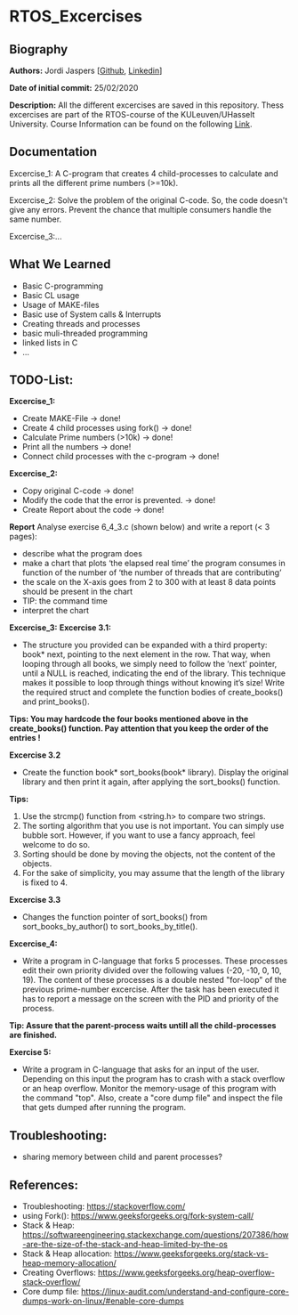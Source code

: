 # RTOS_Excercises

## Biography  
**Authors:**
Jordi Jaspers [[Github](https://github.com/Jordi-Jaspers "Github Page"), [Linkedin](https://www.linkedin.com/in/jordi-jaspers/ "Linkedin Page")] 
  
**Date of initial commit:** 
25/02/2020  

**Description:**
All the different excercises are saved in this repository. Thess excercises are part of the RTOS-course of the KULeuven/UHasselt University. Course Information can be found on the following [Link](https://uhintra03.uhasselt.be/studiegidswww/opleidingsonderdeel.aspx?a=2019&i=4082&n=4&t=01 "ECTS Page"). 

## Documentation  
Excercise_1: A C-program that creates 4 child-processes to calculate and prints all the different prime numbers (>=10k).
  
Excercise_2: Solve the problem of the original C-code. So, the code doesn't give any errors. Prevent the chance that multiple consumers handle the same number.
  
Excercise_3:...  
  
## What We Learned
 * Basic C-programming
 * Basic CL usage
 * Usage of MAKE-files
 * Basic use of System calls & Interrupts
 * Creating threads and processes
 * basic muli-threaded programming
 * linked lists in C
 * ...
  
## TODO-List:
**Excercise_1:**
-   Create MAKE-File -> done!
-   Create 4 child processes using fork() -> done!
-   Calculate Prime numbers (>10k) -> done!
-   Print all the numbers -> done!
-   Connect child processes with the c-program -> done!  
  
**Excercise_2:**
-   Copy original C-code -> done!
-   Modify the code that the error is prevented. -> done!
-   Create Report about the code -> done!

**Report**
Analyse exercise 6_4_3.c (shown below) and write a report (< 3 pages):
* describe what the program does
* make a chart that plots ‘the elapsed real time’ the program consumes in function of the number of ‘the number of threads that are contributing’
* the scale on the X-axis goes from 2 to 300 with at least 8 data points should be present in the chart
* TIP: the command time
* interpret the chart

**Excercise_3:**
**Excercise 3.1:**
* The structure you provided can be expanded with a third property: book* next, pointing to the next element in the row. That way, when looping through all books, we simply need to follow the ‘next’ pointer, until a NULL is reached, indicating the end of the library. This technique makes it possible to loop through things without knowing it’s size! Write the required struct and complete the function bodies of create_books() and print_books().
  
**Tips: You may hardcode the four books mentioned above in the create_books() function. Pay attention that you keep the order of the entries !**
  
**Excercise 3.2**
* Create the function book* sort_books(book* library). Display the original library and then print it again, after applying the sort_books() function.

**Tips:**
1. Use the strcmp() function from <string.h> to compare two strings.
2. The sorting algorithm that you use is not important. You can simply use bubble sort. However, if you want to use a fancy approach, feel welcome to do so.
3. Sorting should be done by moving the objects, not the content of the objects.
4. For the sake of simplicity, you may assume that the length of the library is fixed to 4.

**Excercise 3.3**
* Changes the function pointer of sort_books() from sort_books_by_author() to sort_books_by_title().

**Excercise_4:**
* Write a program in C-language that forks 5 processes. These processes edit their own priority divided over the following values (-20, -10, 0, 10, 19). The content of these processes is a double nested "for-loop"  of the previous prime-number excercise. After the task has been executed it has to report a message on the screen with the PID and priority of the process. 

**Tip: Assure that the parent-process waits untill all the child-processes are finished.**

**Exercise 5:**
* Write a program in C-language that asks for an input of the user. Depending on this input the program has to crash with a stack overflow or an heap overflow. Monitor the memory-usage of this program with the command "top". Also, create a "core dump file" and inspect the file that gets dumped after running the program.

## Troubleshooting:   
-   sharing memory between child and parent processes?

## References:  
 * Troubleshooting: <https://stackoverflow.com/>
 * using Fork(): <https://www.geeksforgeeks.org/fork-system-call/>
 * Stack & Heap: <https://softwareengineering.stackexchange.com/questions/207386/how-are-the-size-of-the-stack-and-heap-limited-by-the-os>
 * Stack & Heap allocation: <https://www.geeksforgeeks.org/stack-vs-heap-memory-allocation/>
 * Creating Overflows: <https://www.geeksforgeeks.org/heap-overflow-stack-overflow/>
 * Core dump file: <https://linux-audit.com/understand-and-configure-core-dumps-work-on-linux/#enable-core-dumps>